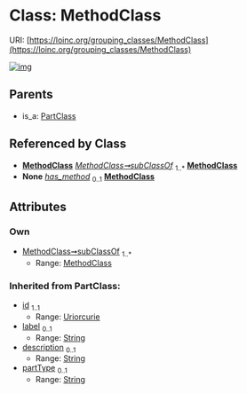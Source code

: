 
# Class: MethodClass




URI: [https://loinc.org/grouping_classes/MethodClass](https://loinc.org/grouping_classes/MethodClass)


[![img](https://yuml.me/diagram/nofunky;dir:TB/class/[PartClass],[MethodClass]<subClassOf%201..*-%20[MethodClass&#124;partType(i):string%20%3F;id(i):uriorcurie;label(i):string%20%3F;description(i):string%20%3F],[LoincCodeClass]-%20has_method%200..1>[MethodClass],[PartClass]^-[MethodClass],[LoincCodeClass])](https://yuml.me/diagram/nofunky;dir:TB/class/[PartClass],[MethodClass]<subClassOf%201..*-%20[MethodClass&#124;partType(i):string%20%3F;id(i):uriorcurie;label(i):string%20%3F;description(i):string%20%3F],[LoincCodeClass]-%20has_method%200..1>[MethodClass],[PartClass]^-[MethodClass],[LoincCodeClass])

## Parents

 *  is_a: [PartClass](PartClass.md)

## Referenced by Class

 *  **[MethodClass](MethodClass.md)** *[MethodClass➞subClassOf](MethodClass_subClassOf.md)*  <sub>1..\*</sub>  **[MethodClass](MethodClass.md)**
 *  **None** *[has_method](has_method.md)*  <sub>0..1</sub>  **[MethodClass](MethodClass.md)**

## Attributes


### Own

 * [MethodClass➞subClassOf](MethodClass_subClassOf.md)  <sub>1..\*</sub>
     * Range: [MethodClass](MethodClass.md)

### Inherited from PartClass:

 * [id](id.md)  <sub>1..1</sub>
     * Range: [Uriorcurie](types/Uriorcurie.md)
 * [label](label.md)  <sub>0..1</sub>
     * Range: [String](types/String.md)
 * [description](description.md)  <sub>0..1</sub>
     * Range: [String](types/String.md)
 * [partType](partType.md)  <sub>0..1</sub>
     * Range: [String](types/String.md)

